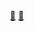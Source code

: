 <div align="center">
<a href="https://github.com/Lucas98sf">🐙</a>
<a href="https://www.linkedin.com/in/lucas98sf/">👥</a>
</div>

